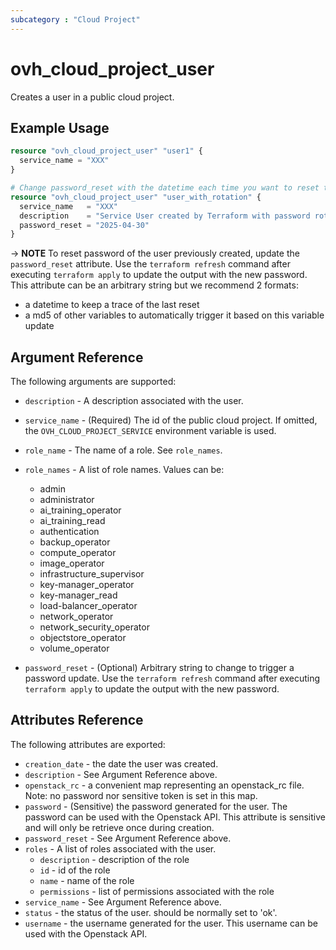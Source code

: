 ```yaml
---
subcategory : "Cloud Project"
---
```


# ovh_cloud_project_user

Creates a user in a public cloud project.

## Example Usage

```terraform
resource "ovh_cloud_project_user" "user1" {
  service_name = "XXX"
}
```

```terraform
# Change password_reset with the datetime each time you want to reset the password to trigger an update
resource "ovh_cloud_project_user" "user_with_rotation" {
  service_name   = "XXX"
  description    = "Service User created by Terraform with password rotation"
  password_reset = "2025-04-30"
}
```

-> **NOTE** To reset password of the user previously created, update the `password_reset` attribute. Use the `terraform refresh` command after executing `terraform apply` to update the output with the new password. This attribute can be an arbitrary string but we recommend 2 formats:
- a datetime to keep a trace of the last reset
- a md5 of other variables to automatically trigger it based on this variable update
## Argument Reference

The following arguments are supported:

* `description` - A description associated with the user.

* `service_name` - (Required) The id of the public cloud project. If omitted, the `OVH_CLOUD_PROJECT_SERVICE` environment variable is used.

* `role_name` - The name of a role. See `role_names`.

* `role_names` - A list of role names. Values can be:
  - admin
  - administrator
  - ai_training_operator
  - ai_training_read
  - authentication
  - backup_operator
  - compute_operator
  - image_operator
  - infrastructure_supervisor
  - key-manager_operator
  - key-manager_read
  - load-balancer_operator
  - network_operator
  - network_security_operator
  - objectstore_operator
  - volume_operator

* `password_reset` - (Optional) Arbitrary string to change to trigger a password update. Use the `terraform refresh` command after executing `terraform apply` to update the output with the new password.

## Attributes Reference

The following attributes are exported:

* `creation_date` - the date the user was created.
* `description` - See Argument Reference above.
* `openstack_rc` - a convenient map representing an openstack_rc file. Note: no password nor sensitive token is set in this map.
* `password` - (Sensitive) the password generated for the user. The password can be used with the Openstack API. This attribute is sensitive and will only be retrieve once during creation.
* `password_reset` - See Argument Reference above.
* `roles` - A list of roles associated with the user.
  * `description` - description of the role
  * `id` - id of the role
  * `name` - name of the role
  * `permissions` - list of permissions associated with the role
* `service_name` - See Argument Reference above.
* `status` - the status of the user. should be normally set to 'ok'.
* `username` - the username generated for the user. This username can be used with the Openstack API.
